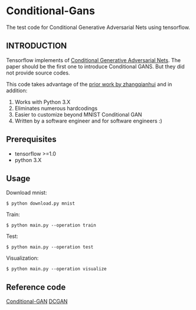 # Conditional-Gans
The test code for Conditional Generative Adversarial Nets using tensorflow.

## INTRODUCTION

Tensorflow implements of [Conditional Generative Adversarial Nets](https://arxiv.org/abs/1411.1784).
The paper should be the first one to introduce Conditional GANS.
But they did not provide source codes.

This code takes advantage of the [prior work by zhangqianhui](https://github.com/zhangqianhui/Conditional-GAN/) and in addition:
1. Works with Python 3.X
1. Eliminates numerous hardcodings
1. Easier to customize beyond MNIST Conditional GAN
1. Written by a software engineer and for software engineers :)

## Prerequisites
- tensorflow >=1.0
- python 3.X

## Usage

  Download mnist:
  
    $ python download.py mnist
  
  Train:
  
    $ python main.py --operation train
  
  Test:
  
    $ python main.py --operation test
  
  Visualization:
  
    $ python main.py --operation visualize

## Reference code
[Conditional-GAN](https://github.com/zhangqianhui/Conditional-GAN/)
[DCGAN](https://github.com/carpedm20/DCGAN-tensorflow)
